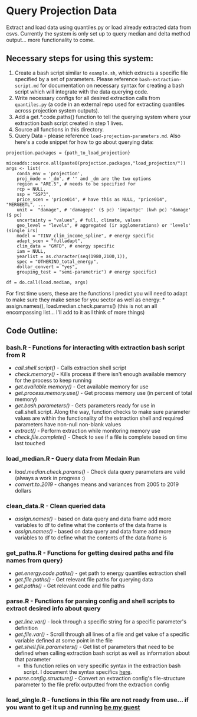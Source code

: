 # Query Projection Data 
Extract and load data using quantiles.py or load already extracted data from csvs. Currently the system is only set up to query median and delta method output... more functionality to come. 

## Necessary steps for using this system: 
1. Create a bash script similar to `example.sh`, which extracts a specific file specified by a set of parameters. Please reference `bash-extraction-script.md` for documentation on necessary syntax for creating a bash script which will integrate with the data querying code. 
2. Write necessary configs for all desired extraction calls from `quantiles.py` (a code in an external repo used for extracting quantiles across projection system outputs).
3. Add a get.*.code.paths() function to tell the querying system where your extraction bash script created in step 1 lives.
4. Source all functions in this directory.
5. Query Data - please reference `load-projection-parameters.md`. Also here's a code snippet for how to go about querying data:
```
projection.packages = {path_to_load_projection}

miceadds::source.all(paste0(projection.packages,"load_projection/"))
args <- list(
    conda_env = 'projection',
    proj_mode = '_dm', # '' and _dm are the two options
    region = "ARE.5", # needs to be specified for 
    rcp = NULL, 
    ssp = "SSP3", 
    price_scen = 'price014', # have this as NULL, "price014", "MERGEETL", ...
    unit =  "damage", # 'damagepc' ($ pc) 'impactpc' (kwh pc) 'damage' ($ pc)
    uncertainty = "values", # full, climate, values
    geo_level = "levels", # aggregated (ir agglomerations) or 'levels' (single irs)
    model = "TINV_clim_income_spline", # energy specific
    adapt_scen = "fulladapt", 
    clim_data = "GMFD", # energy specific
    iam = NULL,
    yearlist = as.character(seq(1980,2100,1)),  
    spec = "OTHERIND_total_energy",
    dollar_convert = "yes", 
    grouping_test = "semi-parametric") # energy specific)

df = do.call(load.median, args)

```

For first time users, these are the functions I predict you will need to adapt to make sure they make sense for you sector as well as energy:
    * assign.names(), load.median.check.params() (this is not an all encompassing list... I'll add to it as I think of more things)

## Code Outline: 

### bash.R - Functions for interacting with extraction bash script from R

* *call.shell.script()* - Calls extraction shell script
* *check.memory()* - Kills process if there isn't enough available memory for the process to keep running
* *get.available.memory()* - Get available memory for use
* *get.process.memory.use()* - Get process memory use (in percent of total memory)
* *get.bash.parameters()* - Gets parameters ready for use in call.shell.script. Along the way, function checks to make sure parameter values are within the functionality of the extraction shell and required parameters have non-null non-blank values
* *extract()* - Perform extraction while monitoring memory use 
* *check.file.complete()* - Check to see if a file is complete based on time last touched

### load_median.R - Query data from Medain Run

* *load.median.check.params()* - Check data query parameters are valid (always a work in progress :)
* *convert.to.2019* - changes means and variances from 2005 to 2019 dollars

### clean_data.R - Clean queried data

* *assign.names()* - based on data query and data frame add more variables to df to define what the contents of the data frame is
* *assign.names()* - based on data query and data frame add more variables to df to define what the contents of the data frame is

### get_paths.R - Functions for getting desired paths and file names from query}

* *get.energy.code.paths()* - get path to energy quantiles extraction shell
* *get.file.paths()* - Get relevant file paths for querying data
* *get.paths()* - Get relevant code and file paths 

### parse.R - Functions for parsing config and shell scripts to extract desired info about query

* *get.line.var()* - look through a specific string for a specific parameter's definition
* *get.file.var()* - Scroll through all lines of a file and get value of a specific variable defined at some point in the file
* *get.shell.file.parameters()* - Get list of parameters that need to be defined when calling extraction bash script as well as information about that parameter
    * this function relies on very specific syntax in the extraction bash script. I document the syntax specifics [here](https://gitlab.com/ClimateImpactLab/Impacts/gcp-energy/blob/simp_load_projection/rationalized/2_projection/2_processing/packages/load_projection/bash-extraction-script.md). 
* *parse.config.structure()* - Convert an extraction config's file-structure parameter to the file prefix outputted from the extraction config

### load_single.R - functions in this file are not ready from use... if you want to get it up and running [be my guest](https://www.youtube.com/watch?v=afzmwAKUppU)





